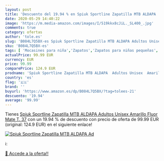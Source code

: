 ```yaml
---
layout: post
title: 'Descuento del 19.94 % en Spiuk Sportline Zapatilla MTB ALDAPA  Ad'
date: 2020-05-29 14:40:22
image: 'https://m.media-amazon.com/images/I/519kkx8cJiL._SL400_.jpg'
comments: true
category: ofertas
author: 'tole.es'
slug: 'B084L7Q5BX-es Spiuk Sportline Zapatilla MTB ALDAPA Adultos Unisex...'
sku: 'B084L7Q5BX-es'
tags: [ 'Mocasines para niña','Zapatos','Zapatos para niñas pequeñas','Zapatos y complementos','zapatilla', ]
actualPrice: 99.99 EUR
currency: EUR
price: 99.99
comparePrice: 124.9 EUR
prodname: 'Spiuk Sportline Zapatilla MTB ALDAPA  Adultos Unisex  Amarillo Fluor Mate  T. 37'
country: 'es'
flag: '🇪🇸'
brand: ''
buyurl: 'https://www.amazon.es/dp/B084L7Q5BX/?tag=tolees-21'
descuento: '19.94'
average: '99.99'
---
```


Tienes [Spiuk Sportline Zapatilla MTB ALDAPA  Adultos Unisex  Amarillo Fluor Mate  T. 37](https://www.amazon.es/dp/B084L7Q5BX/?tag=tolees-21) con un 19.94 % de descuento con precio de oferta de 99.99 EUR (original: 124.9 EUR) en el siguiente enlace!

[![Spiuk Sportline Zapatilla MTB ALDAPA  Ad](https://m.media-amazon.com/images/I/519kkx8cJiL._SL400_.jpg)](https://www.amazon.es/dp/B084L7Q5BX/?tag=tolees-21)

ℹ️:


[🛒 Accede a la oferta!!](https://www.amazon.es/dp/B084L7Q5BX/?tag=tolees-21)

